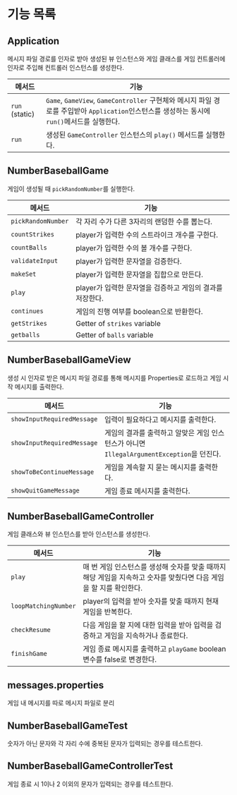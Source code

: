 # 기능 목록

## Application

메시지 파일 경로를 인자로 받아 생성된 뷰 인스턴스와 게임 클래스를 게임 컨트롤러에 인자로 주입해 컨트롤러 인스턴스를 생성한다.

| 메서드            | 기능                                                                                                      |
|----------------|---------------------------------------------------------------------------------------------------------|
| `run` (static) | `Game`, `GameView`, `GameController` 구현체와 메시지 파일 경로를 주입받아 `Application`인스턴스를 생성하는 동시에 `run()`메서드를 실행한다. |
| `run`          | 생성된 `GameController` 인스턴스의 `play()` 메서드를 실행한다.                                                          |

## NumberBaseballGame

게임이 생성될 때 `pickRandomNumber`를 실행한다.

| 메서드                | 기능                                  |
|--------------------|-------------------------------------|
| `pickRandomNumber` | 각 자리 수가 다른 3자리의 랜덤한 수를 뽑는다.         |
| `countStrikes`     | player가 입력한 수의 스트라이크 개수를 구한다.       |
| `countBalls`       | player가 입력한 수의 볼 개수를 구한다.           |
| `validateInput`    | player가 입력한 문자열을 검증한다.              |
| `makeSet`          | player가 입력한 문자열을 집합으로 만든다.          |
| `play`             | player가 입력한 문자열을 검증하고 게임의 결과를 저장한다. |
| `continues`        | 게임의 진행 여부를 boolean으로 반환한다.          |
| `getStrikes`       | Getter of `strikes` variable        |
| `getballs`         | Getter of `balls` variable          |

## NumberBaseballGameView

생성 시 인자로 받은 메시지 파일 경로를 통해 메시지를 Properties로 로드하고 게임 시작 메시지를 출력한다.

| 메서드                        | 기능                                                             |
|----------------------------|----------------------------------------------------------------|
| `showInputRequiredMessage` | 입력이 필요하다고 메시지를 출력한다.                                           |
| `showInputRequiredMessage` | 게임의 결과를 출력하고 알맞은 게임 인스턴스가 아니면 `IllegalArgumentException`을 던진다. |
| `showToBeContinueMessage`  | 게임을 계속할 지 묻는 메시지를 출력한다.                                        |
| `showQuitGameMessage`      | 게임 종료 메시지를 출력한다.                                               |

## NumberBaseballGameController

게임 클래스와 뷰 인스턴스를 받아 인스턴스를 생성한다.

| 메서드                  | 기능                                                                 |
|----------------------|--------------------------------------------------------------------|
| `play`               | 매 번 게임 인스턴스를 생성해 숫자를 맞출 때까지 해당 게임을 지속하고 숫자를 맞췄다면 다음 게임을 할 지를 확인한다. |
| `loopMatchingNumber` | player의 입력을 받아 숫자를 맞출 때까지 현재 게임을 반복한다.                             |
| `checkResume`        | 다음 게임을 할 지에 대한 입력을 받아 입력을 검증하고 게임을 지속하거나 종료한다.                     |
| `finishGame`         | 게임 종료 메시지를 출력하고 `playGame` boolean 변수를 false로 변경한다.                |

## messages.properties

게임 내 메시지를 따로 메시지 파일로 분리

## NumberBaseballGameTest

숫자가 아닌 문자와 각 자리 수에 중복된 문자가 입력되는 경우를 테스트한다.

## NumberBaseballGameControllerTest

게임 종료 시 1이나 2 이외의 문자가 입력되는 경우를 테스트한다.